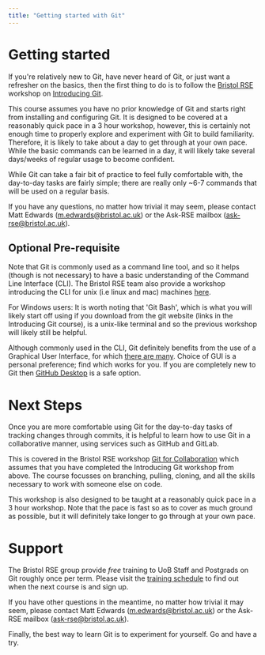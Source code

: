 ```yaml
---
title: "Getting started with Git"
---
```


# Getting started
If you're relatively new to Git, have never heard of Git, or just want a 
refresher on the basics, then the first thing to do is to follow the 
[Bristol RSE](https://www.bristol.ac.uk/acrc/research-software-engineering/)
workshop on 
[Introducing Git](https://chryswoods.com/introducing_git/).

This course assumes you have no prior knowledge of Git and starts right from 
installing and configuring Git. It is designed to be covered at a reasonably 
quick pace in a 3 hour workshop, however, this is certainly not enough time to 
properly explore and experiment with Git to build familiarity. Therefore, it is 
likely to take about a day to get through at your own pace. While the basic 
commands can be learned in a day, it will likely take several days/weeks of 
regular usage to become confident.

While Git can take a fair bit of practice to feel fully comfortable with, 
the day-to-day tasks are fairly simple; there are really only ~6-7 commands 
that will be used on a regular basis. 

If you have any questions, no matter how trivial it may seem, please contact 
Matt Edwards ([m.edwards@bristol.ac.uk](mailto:m.edwards@bristol.ac.uk))
or the 
Ask-RSE mailbox ([ask-rse@bristol.ac.uk](mailto:ask-rse@bristol.ac.uk)).

## Optional Pre-requisite
Note that Git is commonly used as a command line tool, and so it helps (though is
not necessary) to have a basic understanding of the Command Line Interface (CLI).
The Bristol RSE team also provide a workshop introducing the CLI for unix (i.e
linux and mac) machines 
[here](https://altanner.github.io/intro_to_CLI/). 

For Windows users: It is worth noting that 'Git Bash', which is what you will 
likely start off using if you download from the git website (links in the 
Introducing Git course), is a unix-like terminal and so the previous workshop
will likely still be helpful. 

Although commonly used in the CLI, Git definitely benefits from the use of a 
Graphical User Interface, for which 
[there are many](https://git-scm.com/downloads/guis). 
Choice of GUI is a personal preference; find which works for you. If you are
completely new to Git then 
[GitHub Desktop](https://desktop.github.com/)
is a safe option.


# Next Steps
Once you are more comfortable using Git for the day-to-day tasks of tracking 
changes through commits, it is helpful to learn how to use Git in a 
collaborative manner, using services such as GitHub and GitLab. 

This is covered in the Bristol RSE workshop 
[Git for Collaboration](https://chryswoods.com/git_collaboration/)
which assumes that you have completed the Introducing Git workshop from above.
The course focusses on branching, pulling, cloning, and all the skills necessary
to work with someone else on code.

This workshop is also designed to be taught at a reasonably quick pace in a 
3 hour workshop. Note that the pace is fast so as to cover as much ground as 
possible, but it will definitely take longer to go through at your own pace.


# Support
The Bristol RSE group provide _free_ training to UoB Staff and Postgrads on Git
roughly once per term. Please visit the 
[training schedule](https://www.bristol.ac.uk/acrc/acrc-training/)
to find out when the next course is and sign up.

If you have other questions in the meantime, no matter how trivial it may seem,
please contact 
Matt Edwards ([m.edwards@bristol.ac.uk](mailto:m.edwards@bristol.ac.uk))
or the 
Ask-RSE mailbox ([ask-rse@bristol.ac.uk](mailto:ask-rse@bristol.ac.uk)).

Finally, the best way to learn Git is to experiment for yourself. 
Go and have a try. 
